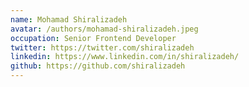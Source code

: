 ```yaml
---
name: Mohamad Shiralizadeh
avatar: /authors/mohamad-shiralizadeh.jpeg
occupation: Senior Frontend Developer
twitter: https://twitter.com/shiralizadeh
linkedin: https://www.linkedin.com/in/shiralizadeh/
github: https://github.com/shiralizadeh
---
```

